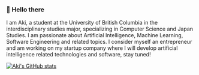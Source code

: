 ### 👋 Hello there
I am Aki, a student at the University of British Columbia in the interdisciplinary studies major, specializing in Computer Science and Japan Studies. I am passionate about Artificial Intelligence, Machine Learning, Software Engineering and related topics. I consider myself an entrepreneur and am working on my startup company where I will develop artificial intelligence related technologies and software, stay tuned!

[![Aki's GitHub stats](https://github-readme-stats.vercel.app/api?username=ikryujin)](https://github.com/IkRyujin/github-readme-stats)
